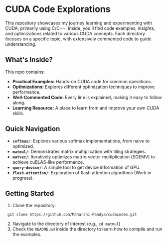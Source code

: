 # CUDA Code Explorations

This repository showcases my journey learning and experimenting with CUDA, primarily using C/C++. Inside, you'll find code examples, insights, and optimizations related to various CUDA concepts. Each directory focuses on a specific topic, with extensively commented code to guide understanding.

## What's Inside?

This repo contains:

*   **Practical Examples:** Hands-on CUDA code for common operations.
*   **Optimizations:** Explores different optimization techniques to improve performance.
*   **Well-Commented Code:** Every line is explained, making it easy to follow along.
*   **Learning Resource:**  A place to learn from and improve your own CUDA skills.

## Quick Navigation

*   **`softmax/`**: Explores various softmax implementations, from naive to optimized.
*   **`matmul/`**: Demonstrates matrix multiplication with tiling strategies.
*   **`matvec/`**: Iteratively optimizes matrix-vector multiplication (SGEMV) to achieve cuBLAS-like performance.
*   **`query-device/`**:  A simple tool to get device information of GPU.
*   **`flash-attention/`**: Exploration of flash attention algorithms (Work in progress).

## Getting Started

1.  Clone the repository:
   ```
    git clone https://github.com/Maharshi-Pandya/cudacodes.git
   ```
2. Navigate to the directory of interest (e.g., `cd matmul`)
3. Check the `README.md` inside the directory to learn how to compile and run the examples.
